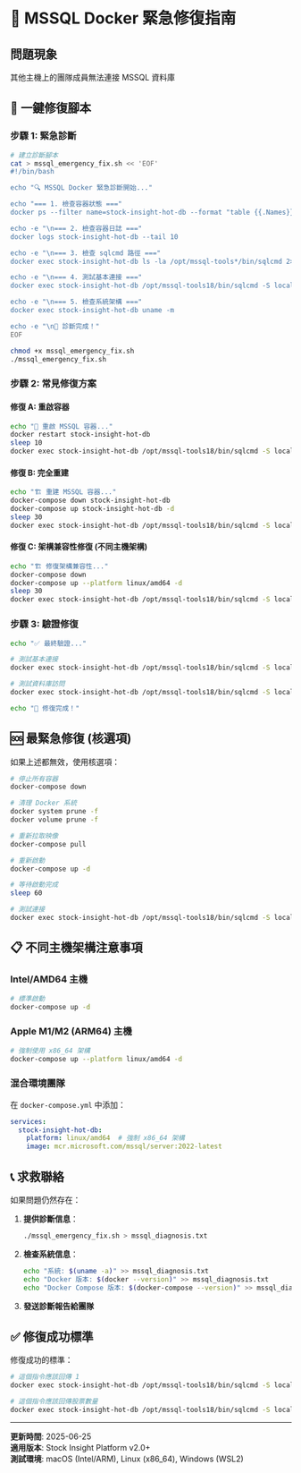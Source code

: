 # 🚨 MSSQL Docker 緊急修復指南

## 問題現象
其他主機上的團隊成員無法連接 MSSQL 資料庫

## 🔧 一鍵修復腳本

### 步驟 1: 緊急診斷
```bash
# 建立診斷腳本
cat > mssql_emergency_fix.sh << 'EOF'
#!/bin/bash

echo "🔍 MSSQL Docker 緊急診斷開始..."

echo "=== 1. 檢查容器狀態 ==="
docker ps --filter name=stock-insight-hot-db --format "table {{.Names}}\t{{.Status}}\t{{.Ports}}"

echo -e "\n=== 2. 檢查容器日誌 ==="
docker logs stock-insight-hot-db --tail 10

echo -e "\n=== 3. 檢查 sqlcmd 路徑 ==="
docker exec stock-insight-hot-db ls -la /opt/mssql-tools*/bin/sqlcmd 2>/dev/null || echo "❌ sqlcmd 路徑問題"

echo -e "\n=== 4. 測試基本連接 ==="
docker exec stock-insight-hot-db /opt/mssql-tools18/bin/sqlcmd -S localhost -U sa -P 'StrongP@ssw0rd!' -C -Q "SELECT 1 as test" 2>/dev/null && echo "✅ MSSQL 連接正常" || echo "❌ MSSQL 連接失敗"

echo -e "\n=== 5. 檢查系統架構 ==="
docker exec stock-insight-hot-db uname -m

echo -e "\n🔧 診斷完成！"
EOF

chmod +x mssql_emergency_fix.sh
./mssql_emergency_fix.sh
```

### 步驟 2: 常見修復方案

#### 修復 A: 重啟容器
```bash
echo "🔄 重啟 MSSQL 容器..."
docker restart stock-insight-hot-db
sleep 10
docker exec stock-insight-hot-db /opt/mssql-tools18/bin/sqlcmd -S localhost -U sa -P 'StrongP@ssw0rd!' -C -Q "SELECT 1"
```

#### 修復 B: 完全重建
```bash
echo "🏗️ 重建 MSSQL 容器..."
docker-compose down stock-insight-hot-db
docker-compose up stock-insight-hot-db -d
sleep 30
docker exec stock-insight-hot-db /opt/mssql-tools18/bin/sqlcmd -S localhost -U sa -P 'StrongP@ssw0rd!' -C -Q "SELECT 1"
```

#### 修復 C: 架構兼容性修復 (不同主機架構)
```bash
echo "🏗️ 修復架構兼容性..."
docker-compose down
docker-compose up --platform linux/amd64 -d
sleep 30
docker exec stock-insight-hot-db /opt/mssql-tools18/bin/sqlcmd -S localhost -U sa -P 'StrongP@ssw0rd!' -C -Q "SELECT 1"
```

### 步驟 3: 驗證修復
```bash
echo "✅ 最終驗證..."

# 測試基本連接
docker exec stock-insight-hot-db /opt/mssql-tools18/bin/sqlcmd -S localhost -U sa -P 'StrongP@ssw0rd!' -C -Q "SELECT 1 as test"

# 測試資料庫訪問
docker exec stock-insight-hot-db /opt/mssql-tools18/bin/sqlcmd -S localhost -U sa -P 'StrongP@ssw0rd!' -C -d StockInsight_Hot -Q "SELECT COUNT(*) as stocks FROM stocks"

echo "🎉 修復完成！"
```

## 🆘 **最緊急修復 (核選項)**

如果上述都無效，使用核選項：

```bash
# 停止所有容器
docker-compose down

# 清理 Docker 系統
docker system prune -f
docker volume prune -f

# 重新拉取映像
docker-compose pull

# 重新啟動
docker-compose up -d

# 等待啟動完成
sleep 60

# 測試連接
docker exec stock-insight-hot-db /opt/mssql-tools18/bin/sqlcmd -S localhost -U sa -P 'StrongP@ssw0rd!' -C -Q "SELECT 1"
```

## 📋 **不同主機架構注意事項**

### Intel/AMD64 主機
```bash
# 標準啟動
docker-compose up -d
```

### Apple M1/M2 (ARM64) 主機
```bash
# 強制使用 x86_64 架構
docker-compose up --platform linux/amd64 -d
```

### 混合環境團隊
在 `docker-compose.yml` 中添加：
```yaml
services:
  stock-insight-hot-db:
    platform: linux/amd64  # 強制 x86_64 架構
    image: mcr.microsoft.com/mssql/server:2022-latest
```

## 📞 **求救聯絡**

如果問題仍然存在：

1. **提供診斷信息**：
   ```bash
   ./mssql_emergency_fix.sh > mssql_diagnosis.txt
   ```

2. **檢查系統信息**：
   ```bash
   echo "系統: $(uname -a)" >> mssql_diagnosis.txt
   echo "Docker 版本: $(docker --version)" >> mssql_diagnosis.txt
   echo "Docker Compose 版本: $(docker-compose --version)" >> mssql_diagnosis.txt
   ```

3. **發送診斷報告給團隊**

## ✅ **修復成功標準**

修復成功的標準：
```bash
# 這個指令應該回傳 1
docker exec stock-insight-hot-db /opt/mssql-tools18/bin/sqlcmd -S localhost -U sa -P 'StrongP@ssw0rd!' -C -Q "SELECT 1 as test"

# 這個指令應該回傳股票數量
docker exec stock-insight-hot-db /opt/mssql-tools18/bin/sqlcmd -S localhost -U sa -P 'StrongP@ssw0rd!' -C -d StockInsight_Hot -Q "SELECT COUNT(*) as stocks FROM stocks"
```

---
**更新時間**: 2025-06-25  
**適用版本**: Stock Insight Platform v2.0+  
**測試環境**: macOS (Intel/ARM), Linux (x86_64), Windows (WSL2) 